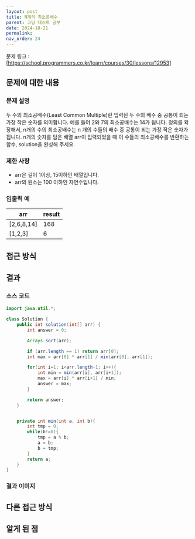 ```yaml
---
layout: post
title: N개의 최소공배수
parent: 코딩 테스트 공부
date: 2024-10-21
permalink:
nav_order: 24
---
```


문제 링크 : [https://school.programmers.co.kr/learn/courses/30/lessons/12953]

## 문제에 대한 내용

### 문제 설명

두 수의 최소공배수(Least Common Multiple)란 입력된 두 수의 배수 중 공통이 되는 가장 작은 숫자를 의미합니다. 예를 들어 2와 7의 최소공배수는 14가 됩니다. 정의를 확장해서, n개의 수의 최소공배수는 n 개의 수들의 배수 중 공통이 되는 가장 작은 숫자가 됩니다. n개의 숫자를 담은 배열 arr이 입력되었을 때 이 수들의 최소공배수를 반환하는 함수, solution을 완성해 주세요.

### 제한 사항

- arr은 길이 1이상, 15이하인 배열입니다.
- arr의 원소는 100 이하인 자연수입니다.

### 입출력 예

| arr        | result |
| ---------- | ------ |
| [2,6,8,14] | 168    |
| [1,2,3]    | 6      |

## 접근 방식

## 결과

### 소스 코드

```java
import java.util.*;

class Solution {
    public int solution(int[] arr) {
        int answer = 0;

        Arrays.sort(arr);

        if (arr.length == 1) return arr[0];
        int max = arr[0] * arr[1] / min(arr[0], arr[1]);

        for(int i=1; i<arr.length-1; i++){
            int min = min(arr[i], arr[i+1]);
            max = arr[i] * arr[i+1] / min;
            answer = max;
        }

        return answer;
    }


    private int min(int a, int b){
        int tmp = 0;
        while(b!=0){
            tmp = a % b;
            a = b;
            b = tmp;
        }
        return a;
    }
}
```

### 결과 이미지

## 다른 접근 방식

## 알게 된 점

[https://school.programmers.co.kr/learn/courses/30/lessons/12953]: https://school.programmers.co.kr/learn/courses/30/lessons/12953
